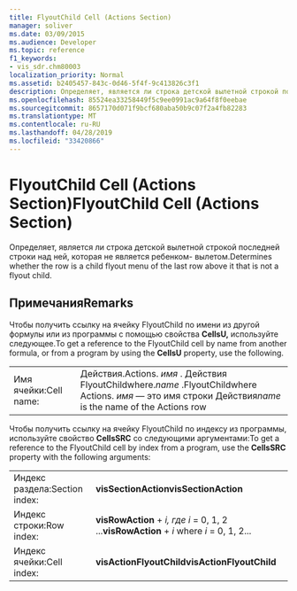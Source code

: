 ```yaml
---
title: FlyoutChild Cell (Actions Section)
manager: soliver
ms.date: 03/09/2015
ms.audience: Developer
ms.topic: reference
f1_keywords:
- vis_sdr.chm80003
localization_priority: Normal
ms.assetid: b2405457-843c-0d46-5f4f-9c413826c3f1
description: Определяет, является ли строка детской вылетной строкой последней строки над ней, которая не является ребенком- вылетом.
ms.openlocfilehash: 85524ea33258449f5c9ee0991ac9a64f8f0eebae
ms.sourcegitcommit: 8657170d071f9bcf680aba50b9c07f2a4fb82283
ms.translationtype: MT
ms.contentlocale: ru-RU
ms.lasthandoff: 04/28/2019
ms.locfileid: "33420866"
---
```

# <a name="flyoutchild-cell-actions-section"></a><span data-ttu-id="9ce30-103">FlyoutChild Cell (Actions Section)</span><span class="sxs-lookup"><span data-stu-id="9ce30-103">FlyoutChild Cell (Actions Section)</span></span>

<span data-ttu-id="9ce30-104">Определяет, является ли строка детской вылетной строкой последней строки над ней, которая не является ребенком- вылетом.</span><span class="sxs-lookup"><span data-stu-id="9ce30-104">Determines whether the row is a child flyout menu of the last row above it that is not a flyout child.</span></span> 
  
## <a name="remarks"></a><span data-ttu-id="9ce30-105">Примечания</span><span class="sxs-lookup"><span data-stu-id="9ce30-105">Remarks</span></span>

<span data-ttu-id="9ce30-106">Чтобы получить ссылку на ячейку FlyoutChild по имени из другой формулы или из программы с помощью свойства **CellsU,** используйте следующее.</span><span class="sxs-lookup"><span data-stu-id="9ce30-106">To get a reference to the FlyoutChild cell by name from another formula, or from a program by using the **CellsU** property, use the following.</span></span> 
  
|||
|:-----|:-----|
|<span data-ttu-id="9ce30-107">Имя ячейки:</span><span class="sxs-lookup"><span data-stu-id="9ce30-107">Cell name:</span></span>  <br/> |<span data-ttu-id="9ce30-108">Действия.</span><span class="sxs-lookup"><span data-stu-id="9ce30-108">Actions.</span></span> <span data-ttu-id="9ce30-109">*имя*  . Действия FlyoutChildwhere.</span><span class="sxs-lookup"><span data-stu-id="9ce30-109">*name*  .FlyoutChildwhere Actions.</span></span>  <span data-ttu-id="9ce30-110">*имя*  — это имя строки Действия</span><span class="sxs-lookup"><span data-stu-id="9ce30-110">*name*  is the name of the Actions row</span></span>  <br/> |
   
<span data-ttu-id="9ce30-111">Чтобы получить ссылку на ячейку FlyoutChild по индексу из программы, используйте свойство **CellsSRC** со следующими аргументами:</span><span class="sxs-lookup"><span data-stu-id="9ce30-111">To get a reference to the FlyoutChild cell by index from a program, use the **CellsSRC** property with the following arguments:</span></span> 
  
|||
|:-----|:-----|
|<span data-ttu-id="9ce30-112">Индекс раздела:</span><span class="sxs-lookup"><span data-stu-id="9ce30-112">Section index:</span></span>  <br/> |<span data-ttu-id="9ce30-113">**visSectionAction**</span><span class="sxs-lookup"><span data-stu-id="9ce30-113">**visSectionAction**</span></span> <br/> |
|<span data-ttu-id="9ce30-114">Индекс строки:</span><span class="sxs-lookup"><span data-stu-id="9ce30-114">Row index:</span></span>  <br/> |<span data-ttu-id="9ce30-115">**visRowAction**  +   *i,* *где i* = 0, 1, 2 ...</span><span class="sxs-lookup"><span data-stu-id="9ce30-115">**visRowAction** +  *i*  where  *i*  = 0, 1, 2...</span></span>  <br/> |
|<span data-ttu-id="9ce30-116">Индекс ячейки:</span><span class="sxs-lookup"><span data-stu-id="9ce30-116">Cell index:</span></span>  <br/> |<span data-ttu-id="9ce30-117">**visActionFlyoutChild**</span><span class="sxs-lookup"><span data-stu-id="9ce30-117">**visActionFlyoutChild**</span></span> <br/> |
   

